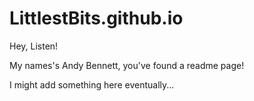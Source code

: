 # LittlestBits.github.io
Hey, Listen!

My names's Andy Bennett, you've found a readme page!

I might add something here eventually...

